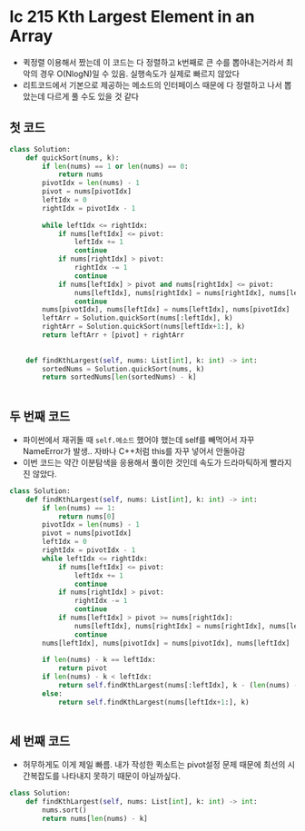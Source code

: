 # lc 215 Kth Largest Element in an Array

- 퀵정렬 이용해서 짰는데 이 코드는 다 정렬하고 k번째로 큰 수를 뽑아내는거라서 최악의 경우 O(NlogN)일 수 있음. 실행속도가 실제로 빠르지 않았다
- 리트코드에서 기본으로 제공하는 메소드의 인터페이스 때문에 다 정렬하고 나서 뽑았는데 다르게 풀 수도 있을 것 같다



## 첫 코드

```python
class Solution:
    def quickSort(nums, k):
        if len(nums) == 1 or len(nums) == 0:
            return nums
        pivotIdx = len(nums) - 1
        pivot = nums[pivotIdx]
        leftIdx = 0
        rightIdx = pivotIdx - 1
        
        while leftIdx <= rightIdx:
            if nums[leftIdx] <= pivot:
                leftIdx += 1
                continue
            if nums[rightIdx] > pivot:
                rightIdx -= 1
                continue
            if nums[leftIdx] > pivot and nums[rightIdx] <= pivot:
                nums[leftIdx], nums[rightIdx] = nums[rightIdx], nums[leftIdx]
                continue
        nums[pivotIdx], nums[leftIdx] = nums[leftIdx], nums[pivotIdx]
        leftArr = Solution.quickSort(nums[:leftIdx], k)
        rightArr = Solution.quickSort(nums[leftIdx+1:], k)
        return leftArr + [pivot] + rightArr
        
        
    def findKthLargest(self, nums: List[int], k: int) -> int:
        sortedNums = Solution.quickSort(nums, k)
        return sortedNums[len(sortedNums) - k]
        
```



## 두 번째 코드

- 파이썬에서 재귀돌 때 `self.메소드` 했어야 했는데 self를 빼먹어서 자꾸 NameError가 발생.. 자바나 C++처럼 this를 자꾸 넣어서 안돌아감
- 이번 코드는 약간 이분탐색을 응용해서 풀이한 것인데 속도가 드라마틱하게 빨라지진 않았다. 

```python 
class Solution:
    def findKthLargest(self, nums: List[int], k: int) -> int:
        if len(nums) == 1:
            return nums[0]
        pivotIdx = len(nums) - 1
        pivot = nums[pivotIdx]
        leftIdx = 0
        rightIdx = pivotIdx - 1
        while leftIdx <= rightIdx:
            if nums[leftIdx] <= pivot:
                leftIdx += 1
                continue
            if nums[rightIdx] > pivot:
                rightIdx -= 1
                continue
            if nums[leftIdx] > pivot >= nums[rightIdx]:
                nums[leftIdx], nums[rightIdx] = nums[rightIdx], nums[leftIdx]
                continue
        nums[leftIdx], nums[pivotIdx] = nums[pivotIdx], nums[leftIdx]
        
        if len(nums) - k == leftIdx:
            return pivot
        if len(nums) - k < leftIdx:
            return self.findKthLargest(nums[:leftIdx], k - (len(nums) - leftIdx))
        else:
            return self.findKthLargest(nums[leftIdx+1:], k)
        
```



## 세 번째 코드

- 허무하게도 이게 제일 빠름. 내가 작성한 퀵소트는 pivot설정 문제 때문에 최선의 시간복잡도를 나타내지 못하기 때문이 아닐까싶다.

```python 
class Solution:
    def findKthLargest(self, nums: List[int], k: int) -> int:
        nums.sort()
        return nums[len(nums) - k]
        
```

